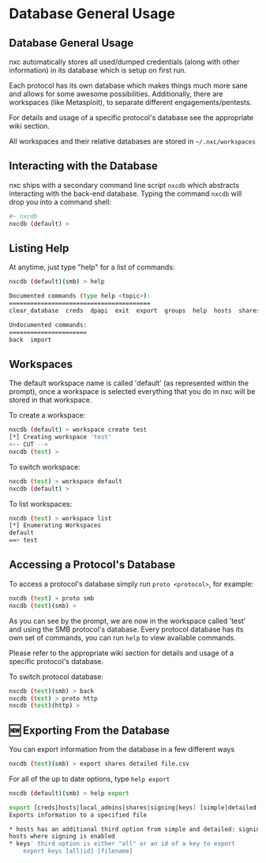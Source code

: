 # Database General Usage

## Database General Usage

nxc automatically stores all used/dumped credentials (along with other information) in its database which is setup on first run.

Each protocol has its own database which makes things much more sane and allows for some awesome possibilities. Additionally, there are workspaces (like Metasploit), to separate different engagements/pentests.

For details and usage of a specific protocol's database see the appropriate wiki section.

All workspaces and their relative databases are stored in `~/.nxc/workspaces`

## Interacting with the Database

nxc ships with a secondary command line script `nxcdb` which abstracts interacting with the back-end database. Typing the command `nxcdb` will drop you into a command shell:

```bash
#~ nxcdb
nxcdb (default) >
```

## Listing Help

At anytime, just type "help" for a list of commands:

```bash
nxcdb (default)(smb) > help

Documented commands (type help <topic>):
========================================
clear_database  creds  dpapi  exit  export  groups  help  hosts  shares  wcc

Undocumented commands:
======================
back  import
```

## Workspaces

The default workspace name is called 'default' (as represented within the prompt), once a workspace is selected everything that you do in nxc will be stored in that workspace.

To create a workspace:

```bash
nxcdb (default) > workspace create test
[*] Creating workspace 'test'
<-- CUT -->
nxcdb (test) >
```

To switch workspace:

```bash
nxcdb (test) > workspace default
nxcdb (default) >
```

To list workspaces:

```bash
nxcdb (test) > workspace list
[*] Enumerating Workspaces
default
==> test
```

## Accessing a Protocol's Database

To access a protocol's database simply run `proto <protocol>`, for example:

```bash
nxcdb (test) > proto smb
nxcdb (test)(smb) >
```

As you can see by the prompt, we are now in the workspace called 'test' and using the SMB protocol's database. Every protocol database has its own set of commands, you can run `help` to view available commands.

Please refer to the appropriate wiki section for details and usage of a specific protocol's database.

To switch protocol database:

```bash
nxcdb (test)(smb) > back
nxcdb (test) > proto http
nxcdb (test)(http) >
```

## :new: Exporting From the Database

You can export information from the database in a few different ways

```bash
nxcdb (test)(smb) > export shares detailed file.csv
```

For all of the up to date options, type `help export`

```bash
nxcdb (default)(smb) > help export

export [creds|hosts|local_admins|shares|signing|keys] [simple|detailed|*] [filename]
Exports information to a specified file

* hosts has an additional third option from simple and detailed: signing - this simply writes a list of ips of
hosts where signing is enabled
* keys' third option is either "all" or an id of a key to export
    export keys [all|id] [filename]
```
